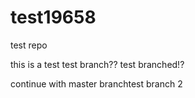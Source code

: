 # test19658
test repo



this is a test
test branch??
test branched!?

continue with master branchtest branch 2
